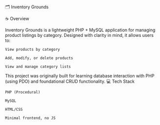 🗂️ Inventory Grounds


☕ Overview

Inventory Grounds is a lightweight PHP + MySQL application for managing product listings by category. Designed with clarity in mind, it allows users to:

    View products by category

    Add, modify, or delete products

    View and manage category lists

This project was originally built for learning database interaction with PHP (using PDO) and foundational CRUD functionality.
💻 Tech Stack

    PHP (Procedural)

    MySQL

    HTML/CSS

    Minimal frontend, no JS
